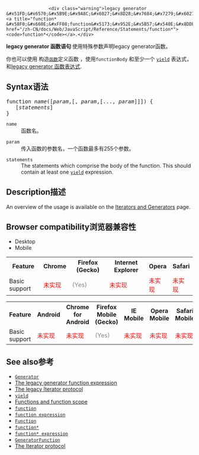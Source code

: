 
                
                  
                    <div class="warning">legacy generator &#x51FD;&#x6570;&#x5B9E;&#x9A8C;&#x6027;&#x8D28;&#x7684;&#x7279;&#x6027;&#xFF0C;&#x5728;&#x67D0;&#x4E9B;&#x70B9;&#x4E0A;&#x4F1A;&#x88AB;&#x4FEE;&#x6539;&#x3002;&#x4E3A;&#x4E86;&#x672A;&#x6765;&#x9762;&#x4E16;&#x7684;&#x4F7F;&#x7528;&#xA0;&#xFF0C;&#xA0;&#x8003;&#x7565;&#x4F7F;&#x7528;&#xA0;<a title="function* &#x58F0;&#x660E;&#xFF08;function&#x5173;&#x952E;&#x5B57;&#x540E;&#x8DDF;&#x4E00;&#x4E2A;&#x661F;&#x53F7;&#xFF09;&#x5B9A;&#x4E49;&#x4E00;&#x4E2A;generator&#xFF08;&#x751F;&#x6210;&#x5668;&#xFF09;&#x51FD;&#x6570;&#xFF0C;&#x8FD4;&#x56DE;&#x4E00;&#x4E2A;Generator&#x5BF9;&#x8C61;&#x3002;" href="/zh-CN/docs/Web/JavaScript/Reference/Statements/function*"><code>function*</code></a>.</div>

<div><section class="Quick_links" id="Quick_Links"><!-- --></section></div>

<p><strong>legacy generator &#x51FD;&#x6570;&#x8BED;&#x53E5; </strong>&#x4F7F;&#x7528;&#x7279;&#x6B8A;&#x53C2;&#x6570;&#x58F0;&#x660E;legacy generator&#x51FD;&#x6570;&#x3002;</p>

<p>&#x4F60;&#x4E5F;&#x53EF;&#x4EE5;&#x4F7F;&#x7528; &#x6784;&#x9020;<a title="&#x6B64;&#x9875;&#x9762;&#x4ECD;&#x672A;&#x88AB;&#x672C;&#x5730;&#x5316;, &#x671F;&#x5F85;&#x60A8;&#x7684;&#x7FFB;&#x8BD1;!" href="/zh-CN/docs/Web/JavaScript/Reference/&#x51FD;&#x6570;" class="new"><code>&#x51FD;&#x6570;</code></a>&#x5B9A;&#x4E49;&#x51FD;&#x6570; &#xFF0C;&#x4F7F;&#x7528;<code>functionBody</code> &#x548C;&#x81F3;&#x5C11;&#x4E00;&#x4E2A; <a title="&#x6B64;&#x9875;&#x9762;&#x4ECD;&#x672A;&#x88AB;&#x672C;&#x5730;&#x5316;, &#x671F;&#x5F85;&#x60A8;&#x7684;&#x7FFB;&#x8BD1;!" href="/zh-CN/docs/Web/JavaScript/Reference/&#x8FD0;&#x7B97;&#x7B26;/yield" class="new"><code>yield</code></a> &#x8868;&#x8FBE;&#x5F0F;&#xFF0C;&#x548C;<a title="&#x6B64;&#x9875;&#x9762;&#x4ECD;&#x672A;&#x88AB;&#x672C;&#x5730;&#x5316;, &#x671F;&#x5F85;&#x60A8;&#x7684;&#x7FFB;&#x8BD1;!" href="/zh-CN/docs/Web/JavaScript/Reference/&#x8FD0;&#x7B97;&#x7B26;/Legacy_generator_function" class="new">legacy generator &#x51FD;&#x6570;&#x8868;&#x8FBE;&#x5F0F;</a>.</p>

<h2 id="Syntax&#x8BED;&#x6CD5;">Syntax&#x8BED;&#x6CD5;</h2>

<pre class="syntaxbox">function <em>name</em>([<em>param</em>,[, <em>param</em>,[..., <em>param</em>]]]) {
   [<em>statements</em>]
}
</pre>

<dl>
 <dt><code>name</code></dt>
 <dd>&#x51FD;&#x6570;&#x540D;&#x3002;</dd>
</dl>

<dl>
 <dt><code>param</code></dt>
 <dd>&#x4F20;&#x5165;&#x51FD;&#x6570;&#x7684;&#x53C2;&#x6570;&#x540D;&#xFF0C;&#x4E00;&#x4E2A;&#x51FD;&#x6570;&#x6700;&#x591A;&#x6709;255&#x4E2A;&#x53C2;&#x6570;&#x3002;</dd>
</dl>

<dl>
 <dt><code>statements</code></dt>
 <dd>The statements which comprise the body of the function. This should contain at least one <a title="yield &#x5173;&#x952E;&#x5B57;&#x7528;&#x6765;&#x6682;&#x505C;&#x548C;&#x7EE7;&#x7EED;&#x4E00;&#x4E2A;&#x751F;&#x6210;&#x5668;&#x51FD;&#x6570; (function* or legacy generator)." href="/zh-CN/docs/Web/JavaScript/Reference/Operators/yield"><code>yield</code></a> expression.</dd>
</dl>

<h2 id="Description&#x63CF;&#x8FF0;">Description&#x63CF;&#x8FF0;</h2>

<p>An overview of the usage is available on the <a href="/en-US/docs/JavaScript/Guide/Iterators_and_Generators">Iterators and Generators</a> page.</p>

<h2 id="Browser_compatibility&#x6D4F;&#x89C8;&#x5668;&#x517C;&#x5BB9;&#x6027;">Browser compatibility&#x6D4F;&#x89C8;&#x5668;&#x517C;&#x5BB9;&#x6027;</h2>

<p></p><div class="htab"> 
    <a name="AutoCompatibilityTable" id="AutoCompatibilityTable"></a> 
    <ul> 
        <li class="selected"><a>Desktop</a></li> 
        <li><a>Mobile</a></li> 
    </ul> 
</div><p></p>

<div id="compat-desktop">
<table class="compat-table">
 <tbody>
  <tr>
   <th>Feature</th>
   <th>Chrome</th>
   <th>Firefox (Gecko)</th>
   <th>Internet Explorer</th>
   <th>Opera</th>
   <th>Safari</th>
  </tr>
  <tr>
   <td>Basic support</td>
   <td><span style="color: #f00;">&#x672A;&#x5B9E;&#x73B0;</span></td>
   <td><span title="Please update this with the earliest version of support." style="color: #888;">(Yes)</span></td>
   <td><span style="color: #f00;">&#x672A;&#x5B9E;&#x73B0;</span></td>
   <td><span style="color: #f00;">&#x672A;&#x5B9E;&#x73B0;</span></td>
   <td><span style="color: #f00;">&#x672A;&#x5B9E;&#x73B0;</span></td>
  </tr>
 </tbody>
</table>
</div>

<div id="compat-mobile">
<table class="compat-table">
 <tbody>
  <tr>
   <th>Feature</th>
   <th>Android</th>
   <th>Chrome for Android</th>
   <th>Firefox Mobile (Gecko)</th>
   <th>IE Mobile</th>
   <th>Opera Mobile</th>
   <th>Safari Mobile</th>
  </tr>
  <tr>
   <td>Basic support</td>
   <td><span style="color: #f00;">&#x672A;&#x5B9E;&#x73B0;</span></td>
   <td><span style="color: #f00;">&#x672A;&#x5B9E;&#x73B0;</span></td>
   <td><span title="Please update this with the earliest version of support." style="color: #888;">(Yes)</span></td>
   <td><span style="color: #f00;">&#x672A;&#x5B9E;&#x73B0;</span></td>
   <td><span style="color: #f00;">&#x672A;&#x5B9E;&#x73B0;</span></td>
   <td><span style="color: #f00;">&#x672A;&#x5B9E;&#x73B0;</span></td>
  </tr>
 </tbody>
</table>
</div>

<h2 id="See_also&#x53C2;&#x8003;">See also&#x53C2;&#x8003;</h2>

<ul>
 <li><a title="&#x8FD9;&#x4E2A;&#x751F;&#x6210;&#x5668;&#x5BF9;&#x8C61;&#x662F;&#x7531;&#x4E00;&#x4E2A;&#x751F;&#x6210;&#x5668;&#x51FD;&#x6570; generator function&#xA0;&#x8FD4;&#x56DE;&#x7684;&#x3002;&#x5E76;&#x4E14;&#x5B83;&#x662F;&#x540C;&#x65F6;&#x9075;&#x5B88;&#xA0;The iterable protocol&#xA0;&#x53EF;&#x904D;&#x5386;&#x534F;&#x8BAE;&#x548C;The&#xA0;iterator protocol&#xA0;&#x8FED;&#x4EE3;&#x5668;&#x6A21;&#x5F0F;&#x534F;&#x8BAE; ." href="/zh-CN/docs/Web/JavaScript/Reference/Global_Objects/Generator"><code>Generator</code></a></li>
 <li><a href="/en-US/docs/Web/JavaScript/Reference/Operators/Legacy_generator_function">The legacy generator function expression</a></li>
 <li><a href="/en-US/docs/Web/JavaScript/Guide/The_legacy_Iterator_protocol">The legacy Iterator protocol</a></li>
 <li><a title="yield &#x5173;&#x952E;&#x5B57;&#x7528;&#x6765;&#x6682;&#x505C;&#x548C;&#x7EE7;&#x7EED;&#x4E00;&#x4E2A;&#x751F;&#x6210;&#x5668;&#x51FD;&#x6570; (function* or legacy generator)." href="/zh-CN/docs/Web/JavaScript/Reference/Operators/yield"><code>yield</code></a></li>
 <li><a href="/en-US/docs/Web/JavaScript/Reference/Functions_and_function_scope">Functions and function scope</a></li>
 <li><a title="&#x51FD;&#x6570;&#x58F0;&#x660E;&#x7528;&#x6307;&#x5B9A;&#x7684;&#x53C2;&#x6570;&#x58F0;&#x660E;&#x4E00;&#x4E2A;&#x51FD;&#x6570;&#x3002;" href="/zh-CN/docs/Web/JavaScript/Reference/Statements/function"><code>function</code></a></li>
 <li><a title="function &#x5173;&#x952E;&#x5B57;&#x53EF;&#x7528;&#x6765;&#x5728;&#x4E00;&#x4E2A;&#x8868;&#x8FBE;&#x5F0F;&#x4E2D;&#x5B9A;&#x4E49;&#x4E00;&#x4E2A;&#x51FD;&#x6570;&#x3002;" href="/zh-CN/docs/Web/JavaScript/Reference/Operators/function"><code>function expression</code></a></li>
 <li><a title="&#x6B64;&#x9875;&#x9762;&#x4ECD;&#x672A;&#x88AB;&#x672C;&#x5730;&#x5316;, &#x671F;&#x5F85;&#x60A8;&#x7684;&#x7FFB;&#x8BD1;!" href="/zh-CN/docs/Web/JavaScript/Reference/Function"><code>Function</code></a></li>
 <li><a title="function* &#x58F0;&#x660E;&#xFF08;function&#x5173;&#x952E;&#x5B57;&#x540E;&#x8DDF;&#x4E00;&#x4E2A;&#x661F;&#x53F7;&#xFF09;&#x5B9A;&#x4E49;&#x4E00;&#x4E2A;generator&#xFF08;&#x751F;&#x6210;&#x5668;&#xFF09;&#x51FD;&#x6570;&#xFF0C;&#x8FD4;&#x56DE;&#x4E00;&#x4E2A;Generator&#x5BF9;&#x8C61;&#x3002;" href="/zh-CN/docs/Web/JavaScript/Reference/Statements/function*"><code>function*</code></a></li>
 <li><a title="function*&#x5173;&#x952E;&#x5B57;&#x53EF;&#x4EE5;&#x5728;&#x8868;&#x8FBE;&#x5F0F;&#x5185;&#x90E8;&#x5B9A;&#x4E49;&#x4E00;&#x4E2A;&#x751F;&#x6210;&#x5668;&#x51FD;&#x6570;&#x3002;" href="/zh-CN/docs/Web/JavaScript/Reference/Operators/function*"><code>function* expression</code></a></li>
 <li><a title="&#x6B64;&#x9875;&#x9762;&#x4ECD;&#x672A;&#x88AB;&#x672C;&#x5730;&#x5316;, &#x671F;&#x5F85;&#x60A8;&#x7684;&#x7FFB;&#x8BD1;!" href="/zh-CN/docs/Web/JavaScript/Reference/GeneratorFunction" class="new"><code>GeneratorFunction</code></a></li>
 <li><a href="/en-US/docs/Web/JavaScript/Guide/The_Iterator_protocol">The Iterator protocol</a></li>
</ul>
                  
                
              